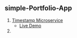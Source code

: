 
## simple-Portfolio-App


 1. [Timestamp Microservice](https://www.freecodecamp.org/learn/apis-and-microservices/apis-and-microservices-projects/timestamp-microservice)
	 -  [Live Demo](https://timestamp-microservice.abdelghanymh.repl.co/)
2. 
